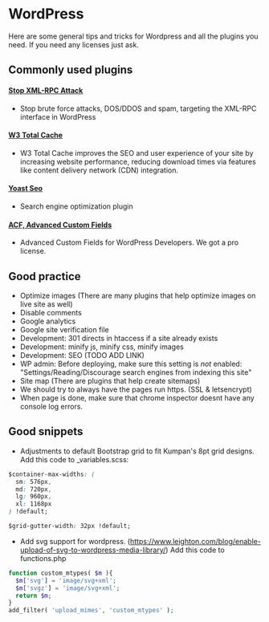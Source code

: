 # WordPress

Here are some general tips and tricks for Wordpress and all the plugins you need.
If you need any licenses just ask.

## Commonly used plugins

#### [Stop XML-RPC Attack](https://wordpress.org/plugins/stop-xmlrpc-attack/)

- Stop brute force attacks, DOS/DDOS and spam, targeting the XML-RPC interface in WordPress

#### [W3 Total Cache](https://wordpress.org/plugins/w3-total-cache/)

- W3 Total Cache improves the SEO and user experience of your site by increasing website performance, reducing download times via features like content delivery network (CDN) integration.

#### [Yoast Seo](https://wordpress.org/plugins/wordpress-seo/)

- Search engine optimization plugin

#### [ACF, Advanced Custom Fields](https://www.advancedcustomfields.com/)

- Advanced Custom Fields for WordPress Developers. We got a pro license.

## Good practice
- Optimize images (There are many plugins that help optimize images on live site as well)
- Disable comments
- Google analytics
- Google site verification file 
- Development: 301 directs in htaccess if a site already exists
- Development: minify js, minify css, minify images
- Development: SEO (TODO ADD LINK)
- WP admin: Before deploying, make sure this setting is *not* enabled: "Settings/Reading/Discourage search engines from indexing this site"
- Site map (There are plugins that help create sitemaps)
- We should try to always have the pages run https. (SSL & letsencrypt)
- When page is done, make sure that chrome inspector doesnt have any console log errors.

## Good snippets
- Adjustments to default Bootstrap grid to fit Kumpan's 8pt grid designs.
Add this code to _variables.scss:
```css
$container-max-widths: (
  sm: 576px,
  md: 720px,
  lg: 960px,
  xl: 1168px
) !default;

$grid-gutter-width: 32px !default;
```

- Add svg support for wordpress. (https://www.leighton.com/blog/enable-upload-of-svg-to-wordpress-media-library/)
Add this code to functions.php
```php
function custom_mtypes( $m ){
  $m['svg'] = 'image/svg+xml';
  $m['svgz'] = 'image/svg+xml';
  return $m;
}
add_filter( 'upload_mimes', 'custom_mtypes' );
```
